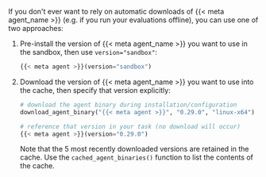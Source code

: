 
If you don't ever want to rely on automatic downloads of {{< meta agent_name >}} (e.g. if you run your evaluations offline), you can use one of two approaches:

1.  Pre-install the version of {{< meta agent_name >}} you want to use in the sandbox, then use `version="sandbox"`:

    ``` python
    {{< meta agent >}}(version="sandbox")
    ```

2.  Download the version of {{< meta agent_name >}} you want to use into the cache, then specify that version explicitly:

    ``` python
    # download the agent binary during installation/configuration
    download_agent_binary("{{< meta agent >}}", "0.29.0", "linux-x64")

    # reference that version in your task (no download will occur)
    {{< meta agent >}}(version="0.29.0")
    ```

    Note that the 5 most recently downloaded versions are retained in the cache. Use the `cached_agent_binaries()` function to list the contents of the cache.